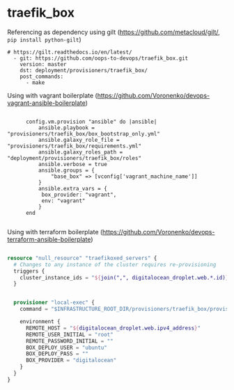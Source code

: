 traefik_box
===========

Referencing as dependency using gilt (https://github.com/metacloud/gilt/,  `pip install python-gilt`)

```
# https://gilt.readthedocs.io/en/latest/
  - git: https://github.com/oops-to-devops/traefik_box.git
    version: master
    dst: deployment/provisioners/traefik_box/
    post_commands:
      - make
```



Using with vagrant boilerplate (https://github.com/Voronenko/devops-vagrant-ansible-boilerplate)


```

      config.vm.provision "ansible" do |ansible|
          ansible.playbook = "provisioners/traefik_box/box_bootstrap_only.yml"
          ansible.galaxy_role_file = "provisioners/traefik_box/requirements.yml"
          ansible.galaxy_roles_path = "deployment/provisioners/traefik_box/roles"
          ansible.verbose = true
          ansible.groups = {
              "base_box" => [vconfig['vagrant_machine_name']]
          }
          ansible.extra_vars = {
           box_provider: "vagrant",
           env: "vagrant"
          }
      end


```


Using with terraform boilerplate (https://github.com/Voronenko/devops-terraform-ansible-boilerplate)

```tf

resource "null_resource" "traefikoxed_servers" {
  # Changes to any instance of the cluster requires re-provisioning
  triggers {
    cluster_instance_ids = "${join(",", digitalocean_droplet.web.*.id)}"
  }


  provisioner "local-exec" {
    command = "$INFRASTRUCTURE_ROOT_DIR/provisioners/traefik_box/provision_box.sh"

    environment {
      REMOTE_HOST = "${digitalocean_droplet.web.ipv4_address}"
      REMOTE_USER_INITIAL = "root"
      REMOTE_PASSWORD_INITIAL = ""
      BOX_DEPLOY_USER = "ubuntu"
      BOX_DEPLOY_PASS = ""
      BOX_PROVIDER = "digitalocean"
    }
  }
}


```
